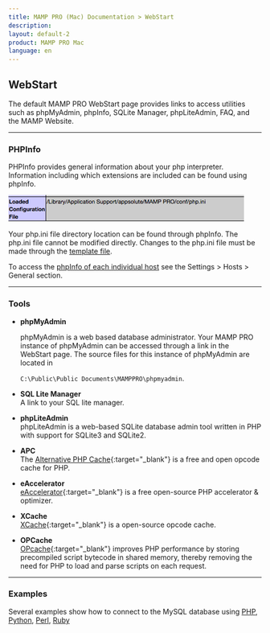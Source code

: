 ```yaml
---
title: MAMP PRO (Mac) Documentation > WebStart
description: 
layout: default-2
product: MAMP PRO Mac
language: en
---
```


## WebStart

The default MAMP PRO WebStart page provides links to access utilities such as phpMyAdmin, phpInfo, SQLite Manager, phpLiteAdmin, FAQ, and the MAMP Website.

---

### PHPInfo

PHPInfo provides general information about your php interpreter. Information including which extensions are included can be found using phpInfo.

![MAMP](/en/MAMP-PRO-Mac/WebStart/php.ini.png)

Your php.ini file directory location can be found through phpInfo. The php.ini file cannot be modified directly. Changes to the php.ini file must be made through the [template file](../Menu/File).

To access the [phpInfo of each individual host](../Settings/Hosts/General/#php_info_access_button) see the Settings > Hosts > General section.

---

### Tools

*  **phpMyAdmin**  

    phpMyAdmin is a web based database administrator. Your MAMP PRO instance of phpMyAdmin can be accessed through a link in the WebStart page. The source files for this instance of phpMyAdmin are located in 

    `C:\Public\Public Documents\MAMPPRO\phpmyadmin`.

*  **SQL Lite Manager**  
    A link to your SQL lite manager.

*  **phpLiteAdmin**  
    phpLiteAdmin is a web-based SQLite database admin tool written in PHP with support for SQLite3 and SQLite2. 

*  **APC**  
    The [Alternative PHP Cache](http://php.net/manual/en/book.apc.php){:target="_blank"} is a free and open opcode cache for PHP.

*  **eAccelerator**  
    [eAccelerator](http://eaccelerator.net){:target="_blank"} is a free open-source PHP accelerator & optimizer.

*  **XCache**  
    [XCache](https://xcache.lighttpd.net){:target="_blank"} is a open-source opcode cache.

*  **OPCache**  
    [OPcache](http://php.net/manual/en/book.opcache.php){:target="_blank"} improves PHP performance by storing precompiled script bytecode in shared memory, thereby removing the need for PHP to load and parse scripts on each request.

---

### Examples

Several examples show how to connect to the MySQL database using [PHP](../Languages/PHP), [Python](../Languages/Python), [Perl](../Languages/Perl), [Ruby](../Languages/Ruby)
